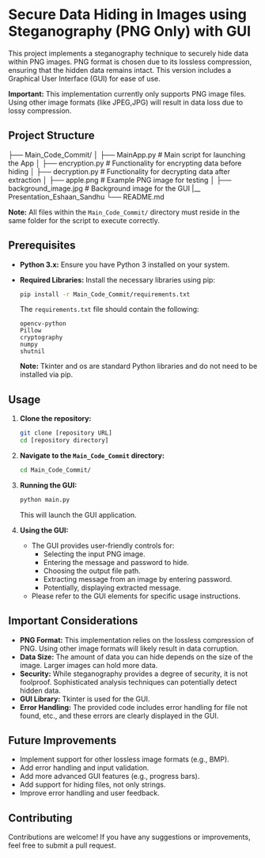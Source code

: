 # Secure Data Hiding in Images using Steganography (PNG Only) with GUI

This project implements a steganography technique to securely hide data within PNG images. PNG format is chosen due to its lossless compression, ensuring that the hidden data remains intact. This version includes a Graphical User Interface (GUI) for ease of use.

**Important:** This implementation currently only supports PNG image files. Using other image formats (like JPEG,JPG) will result in data loss due to lossy compression.

## Project Structure

├── Main_Code_Commit/
│   ├── MainApp.py       # Main script for launching the App
│   ├── encryption.py    # Functionality for encrypting data before hiding
│   ├── decryption.py    # Functionality for decrypting data after extraction
│   ├── apple.png        # Example PNG image for testing
│   ├── background_image.jpg # Background image for the GUI
|__ Presentation_Eshaan_Sandhu
└── README.md

**Note:** All files within the `Main_Code_Commit/` directory must reside in the same folder for the script to execute correctly.

## Prerequisites

* **Python 3.x:** Ensure you have Python 3 installed on your system.
* **Required Libraries:** Install the necessary libraries using pip:

    ```bash
    pip install -r Main_Code_Commit/requirements.txt
    ```

    The `requirements.txt` file should contain the following:

    ```
    opencv-python
    Pillow
    cryptography
    numpy
    shutnil
    ```

    **Note:** Tkinter and os are standard Python libraries and do not need to be installed via pip.

## Usage

1.  **Clone the repository:**

    ```bash
    git clone [repository URL]
    cd [repository directory]
    ```

2.  **Navigate to the `Main_Code_Commit` directory:**

    ```bash
    cd Main_Code_Commit/
    ```

3.  **Running the GUI:**

    ```bash
    python main.py
    ```

    This will launch the GUI application.

4.  **Using the GUI:**

    * The GUI provides user-friendly controls for:
        * Selecting the input PNG image.
        * Entering the message and password to hide.
        * Choosing the output file path.
        * Extracting message from an image by entering password.
        * Potentially, displaying extracted message.
    * Please refer to the GUI elements for specific usage instructions.

## Important Considerations

* **PNG Format:** This implementation relies on the lossless compression of PNG. Using other image formats will likely result in data corruption.
* **Data Size:** The amount of data you can hide depends on the size of the image. Larger images can hold more data.
* **Security:** While steganography provides a degree of security, it is not foolproof. Sophisticated analysis techniques can potentially detect hidden data.
* **GUI Library:** Tkinter is used for the GUI.
* **Error Handling:** The provided code includes error handling for file not found, etc., and these errors are clearly displayed in the GUI.

## Future Improvements

* Implement support for other lossless image formats (e.g., BMP).
* Add error handling and input validation.
* Add more advanced GUI features (e.g., progress bars).
* Add support for hiding files, not only strings.
* Improve error handling and user feedback.

## Contributing

Contributions are welcome! If you have any suggestions or improvements, feel free to submit a pull request.
